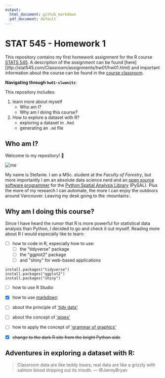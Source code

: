 ```yaml
---
output:
  html_document: github_markdown
  pdf_document: default
---
```

# STAT 545 - Homework 1

This repository contains my first homework assignment for the R course [STATS 545](http://stat545.com). A description of the assignment can be found [here][(ttp://stat545.com/Classroom/assignments/hw01/hw01.html) and important information about the course can be found in the [course classroom](http://stat545.com/Classroom/).

**Navigating through `hw01-slumnitz`**:

This repository includes:
1. learn more about myself
    * Who am I?
    * Why am I doing this course?
2. How to explore a dataset with R?
    * exploring a dataset in `.Rmd`
    * generating an `.md` file


## Who am I?

Welcome to my repository! :tada:

![me](https://avatars0.githubusercontent.com/u/35147471?s=400&u=fe6bcd345611473a90b006c3b41396cd47cf9deb&v=4)

My name is Stefanie. I am a MSc. student at the *Faculty of Forestry*, but more importantly I am an absolute data science nerd and an [open source software programmer](http://pysal.org/team.html) for the [Python Spatial Analysis Library](https://github.com/pysal) (PySAL). Plus the more of my research I can automate, the more I can enjoy the outdoors around Vancouver. Leaving my desk going to the :mountains:.


## Why am I doing this course?

Since I have heard the rumor that R is more powerful for statistical data analysis than Python, I decided to go and check it out myself. Reading more about R I would especially like to learn:
- [ ] how to code in R, especially how to use:
    - [ ] the "tidyverse" package 
    - [ ] the "ggplot2" package
    - [ ] and "shiny" for web-based applications

```
install.packages("tidyverse")
install.packages("ggplot2")
install.packages("shiny")
```

- [ ] how to use R Studio
- [x] how to use [markdown](https://guides.github.com/pdfs/markdown-cheatsheet-online.pdf)
- [ ] about the principle of ['tidy data'](https://www.jstatsoft.org/article/view/v059i10)
- [ ] about the concept of ['pipes'](https://www.datacamp.com/community/tutorials/pipe-r-tutorial)
- [ ] how to apply the concept of ['grammar of graphics'](https://ramnathv.github.io/pycon2014-r/visualize/ggplot2.html)
- [x] <del>change to the dark R site from the bright Python side</del>


## Adventures in exploring a dataset with R:

> Classroom data are like teddy bears; real data are like a grizzly with salmon blood dripping out its mouth.
— @JennyBryan
